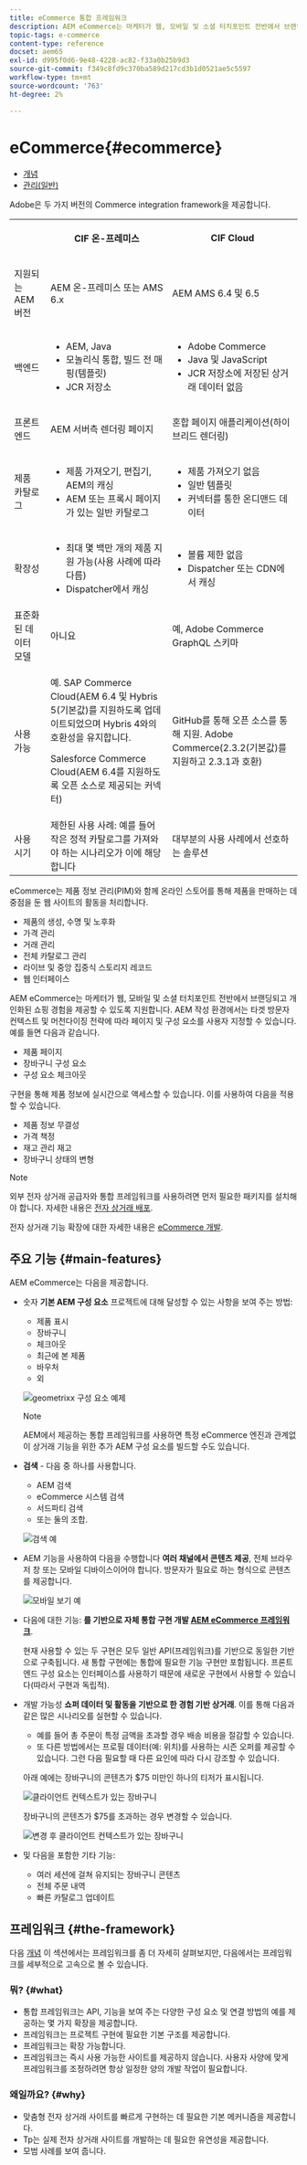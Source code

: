 ```yaml
---
title: eCommerce 통합 프레임워크
description: AEM eCommerce는 마케터가 웹, 모바일 및 소셜 터치포인트 전반에서 브랜딩되고 개인화된 쇼핑 경험을 제공할 수 있도록 지원합니다.
topic-tags: e-commerce
content-type: reference
docset: aem65
exl-id: d995f0d6-9e48-4228-ac82-f33a0b25b9d3
source-git-commit: f349c8fd9c370ba589d217cd3b1d0521ae5c5597
workflow-type: tm+mt
source-wordcount: '763'
ht-degree: 2%

---
```


# eCommerce{#ecommerce}

* [개념](/help/commerce/cif-classic/administering/concepts.md)
* [관리(일반)](/help/commerce/cif-classic/administering/generic.md)

Adobe은 두 가지 버전의 Commerce integration framework을 제공합니다.

<table>
 <tbody>
  <tr>
   <th><p> </p> </th>
   <th><p>CIF 온-프레미스</p> </th>
   <th><p>CIF Cloud</p> </th>
  </tr>
  <tr>
   <td><p>지원되는 AEM 버전</p> </td>
   <td><p>AEM 온-프레미스 또는 AMS 6.x</p> </td>
   <td>AEM AMS 6.4 및 6.5</td>
  </tr>
  <tr>
   <td><p>백엔드</p> </td>
   <td>
    <ul>
     <li>AEM, Java</li>
     <li>모놀리식 통합, 빌드 전 매핑(템플릿)</li>
     <li>JCR 저장소</li>
    </ul> </td>
   <td>
    <ul>
     <li>Adobe Commerce</li>
     <li>Java 및 JavaScript</li>
     <li>JCR 저장소에 저장된 상거래 데이터 없음</li>
    </ul> </td>
  </tr>
  <tr>
   <td><p>프론트엔드</p> </td>
   <td><p>AEM 서버측 렌더링 페이지</p> </td>
   <td>혼합 페이지 애플리케이션(하이브리드 렌더링)</td>
  </tr>
  <tr>
   <td><p>제품 카탈로그</p> </td>
   <td>
    <ul>
     <li>제품 가져오기, 편집기, AEM의 캐싱</li>
     <li>AEM 또는 프록시 페이지가 있는 일반 카탈로그</li>
    </ul> </td>
   <td>
    <ul>
     <li>제품 가져오기 없음</li>
     <li>일반 템플릿</li>
     <li>커넥터를 통한 온디맨드 데이터</li>
    </ul> </td>
  </tr>
  <tr>
   <td><p>확장성</p> </td>
   <td>
    <ul>
     <li>최대 몇 백만 개의 제품 지원 가능(사용 사례에 따라 다름)</li>
     <li>Dispatcher에서 캐싱</li>
    </ul> </td>
   <td>
    <ul>
     <li>볼륨 제한 없음</li>
     <li>Dispatcher 또는 CDN에서 캐싱</li>
    </ul> </td>
  </tr>
  <tr>
   <td>표준화된 데이터 모델</td>
   <td>아니요</td>
   <td>예, Adobe Commerce GraphQL 스키마</td>
  </tr>
  <tr>
   <td>사용 가능</td>
   <td><p>예. SAP Commerce Cloud(AEM 6.4 및 Hybris 5(기본값)를 지원하도록 업데이트되었으며 Hybris 4와의 호환성을 유지합니다.</p> <p>Salesforce Commerce Cloud(AEM 6.4를 지원하도록 오픈 소스로 제공되는 커넥터)</p> </td>
   <td>GitHub를 통해 오픈 소스를 통해 지원. Adobe Commerce(2.3.2(기본값)를 지원하고 2.3.1과 호환)</td>
  </tr>
  <tr>
   <td>사용 시기</td>
   <td>제한된 사용 사례: 예를 들어 작은 정적 카탈로그를 가져와야 하는 시나리오가 이에 해당합니다</td>
   <td>대부분의 사용 사례에서 선호하는 솔루션</td>
  </tr>
 </tbody>
</table>

eCommerce는 제품 정보 관리(PIM)와 함께 온라인 스토어를 통해 제품을 판매하는 데 중점을 둔 웹 사이트의 활동을 처리합니다.

* 제품의 생성, 수명 및 노후화
* 가격 관리
* 거래 관리
* 전체 카탈로그 관리
* 라이브 및 중앙 집중식 스토리지 레코드
* 웹 인터페이스

AEM eCommerce는 마케터가 웹, 모바일 및 소셜 터치포인트 전반에서 브랜딩되고 개인화된 쇼핑 경험을 제공할 수 있도록 지원합니다. AEM 작성 환경에서는 타겟 방문자 컨텍스트 및 머천다이징 전략에 따라 페이지 및 구성 요소를 사용자 지정할 수 있습니다. 예를 들면 다음과 같습니다.

* 제품 페이지
* 장바구니 구성 요소
* 구성 요소 체크아웃

구현을 통해 제품 정보에 실시간으로 액세스할 수 있습니다. 이를 사용하여 다음을 적용할 수 있습니다.

* 제품 정보 무결성
* 가격 책정
* 재고 관리 재고
* 장바구니 상태의 변형

>[!NOTE]
>
>외부 전자 상거래 공급자와 통합 프레임워크를 사용하려면 먼저 필요한 패키지를 설치해야 합니다. 자세한 내용은 [전자 상거래 배포](/help/commerce/cif-classic/deploying/ecommerce.md).
>
>전자 상거래 기능 확장에 대한 자세한 내용은 [eCommerce 개발](/help/commerce/cif-classic/developing/ecommerce.md).

## 주요 기능 {#main-features}

AEM eCommerce는 다음을 제공합니다.

* 숫자 **기본 AEM 구성 요소** 프로젝트에 대해 달성할 수 있는 사항을 보여 주는 방법:

   * 제품 표시
   * 장바구니
   * 체크아웃
   * 최근에 본 제품
   * 바우처
   * 외

  ![geometrixx 구성 요소 예제](/help/sites-administering/assets/chlimage_1-130.png)

  >[!NOTE]
  >
  >AEM에서 제공하는 통합 프레임워크를 사용하면 특정 eCommerce 엔진과 관계없이 상거래 기능을 위한 추가 AEM 구성 요소를 빌드할 수도 있습니다.

* **검색** - 다음 중 하나를 사용합니다.

   * AEM 검색
   * eCommerce 시스템 검색
   * 서드파티 검색
   * 또는 둘의 조합.

  ![검색 예](/help/sites-administering/assets/chlimage_1-131.png)

* AEM 기능을 사용하여 다음을 수행합니다 **여러 채널에서 콘텐츠 제공**, 전체 브라우저 창 또는 모바일 디바이스이어야 합니다. 방문자가 필요로 하는 형식으로 콘텐츠를 제공합니다.

  ![모바일 보기 예](/help/sites-administering/assets/chlimage_1-132.png)

* 다음에 대한 기능: **를 기반으로 자체 통합 구현 개발 [AEM eCommerce 프레임워크](#the-framework)**.

  현재 사용할 수 있는 두 구현은 모두 일반 API(프레임워크)를 기반으로 동일한 기반으로 구축됩니다. 새 통합 구현에는 통합에 필요한 기능 구현만 포함됩니다. 프론트엔드 구성 요소는 인터페이스를 사용하기 때문에 새로운 구현에서 사용할 수 있습니다(따라서 구현과 독립적).

* 개발 가능성 **쇼퍼 데이터 및 활동을 기반으로 한 경험 기반 상거래**. 이를 통해 다음과 같은 많은 시나리오를 실현할 수 있습니다.

   * 예를 들어 총 주문이 특정 금액을 초과할 경우 배송 비용을 절감할 수 있습니다.
   * 또 다른 방법에서는 프로필 데이터(예: 위치)를 사용하는 시즌 오퍼를 제공할 수 있습니다. 그런 다음 필요할 때 다른 요인에 따라 다시 강조할 수 있습니다.

  아래 예에는 장바구니의 콘텐츠가 $75 미만인 하나의 티저가 표시됩니다.

  ![클라이언트 컨텍스트가 있는 장바구니](/help/sites-administering/assets/chlimage_1-133.png)

  장바구니의 콘텐츠가 $75를 초과하는 경우 변경할 수 있습니다.

  ![변경 후 클라이언트 컨텍스트가 있는 장바구니](/help/sites-administering/assets/chlimage_1-134.png)

* 및 다음을 포함한 기타 기능:

   * 여러 세션에 걸쳐 유지되는 장바구니 콘텐츠
   * 전체 주문 내역
   * 빠른 카탈로그 업데이트

## 프레임워크 {#the-framework}

다음 [개념](/help/commerce/cif-classic/administering/concepts.md) 이 섹션에서는 프레임워크를 좀 더 자세히 살펴보지만, 다음에서는 프레임워크를 세부적으로 고속으로 볼 수 있습니다.

### 뭐? {#what}

* 통합 프레임워크는 API, 기능을 보여 주는 다양한 구성 요소 및 연결 방법의 예를 제공하는 몇 가지 확장을 제공합니다.
* 프레임워크는 프로젝트 구현에 필요한 기본 구조를 제공합니다.
* 프레임워크는 확장 가능합니다.
* 프레임워크는 즉시 사용 가능한 사이트를 제공하지 않습니다. 사용자 사양에 맞게 프레임워크를 조정하려면 항상 일정한 양의 개발 작업이 필요합니다.

### 왜일까요? {#why}

* 맞춤형 전자 상거래 사이트를 빠르게 구현하는 데 필요한 기본 메커니즘을 제공합니다.
* Tp는 실제 전자 상거래 사이트를 개발하는 데 필요한 유연성을 제공합니다.
* 모범 사례를 보여 줍니다.
